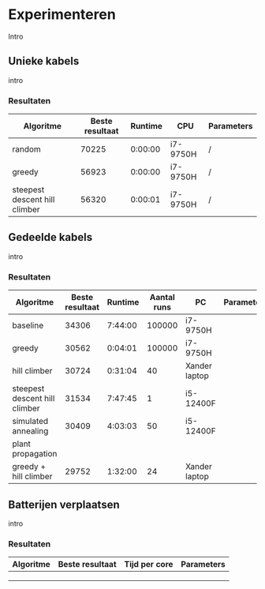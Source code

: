 # Experimenteren

Intro

## Unieke kabels

intro

### Resultaten

| **Algoritme**                 | **Beste resultaat** | **Runtime** | **CPU**  | **Parameters** |
|-------------------------------|---------------------|-------------|----------|----------------|
| random                        | 70225               | 0:00:00     | i7-9750H | /              |
| greedy                        | 56923               | 0:00:00     | i7-9750H | /              |
| steepest descent hill climber | 56320               | 0:00:01     | i7-9750H | /              |

## Gedeelde kabels

intro

### Resultaten

| **Algoritme**                 | **Beste resultaat** | **Runtime** | **Aantal runs** | **PC**        | **Parameters** |
|-------------------------------|---------------------|-------------|-----------------|---------------|----------------|
| baseline                      | 34306               | 7:44:00     | 100000          | i7-9750H      |                |
| greedy                        | 30562               | 0:04:01     | 100000          | i7-9750H      |                |
| hill climber                  | 30724               | 0:31:04     | 40              | Xander laptop |                |
| steepest descent hill climber | 31534               | 7:47:45     | 1               | i5-12400F     |                |
| simulated annealing           | 30409               | 4:03:03     | 50              | i5-12400F     |                |
| plant propagation             |                     |             |                 |               |                |
| greedy + hill climber         | 29752               | 1:32:00     | 24              | Xander laptop |                |

## Batterijen verplaatsen

intro

### Resultaten

| **Algoritme** | **Beste resultaat** | **Tijd per core** | **Parameters** |
|---------------|---------------------|-------------------|----------------|
|               |                     |                   |                |
|               |                     |                   |                |
|               |                     |                   |                |